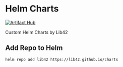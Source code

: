 # Helm Charts

[![Artifact Hub](https://img.shields.io/endpoint?url=https://artifacthub.io/badge/repository/lib42)](https://artifacthub.io/packages/search?repo=lib42)

Custom Helm Charts by Lib42


## Add Repo to Helm

`helm repo add lib42 https://lib42.github.io/charts`
